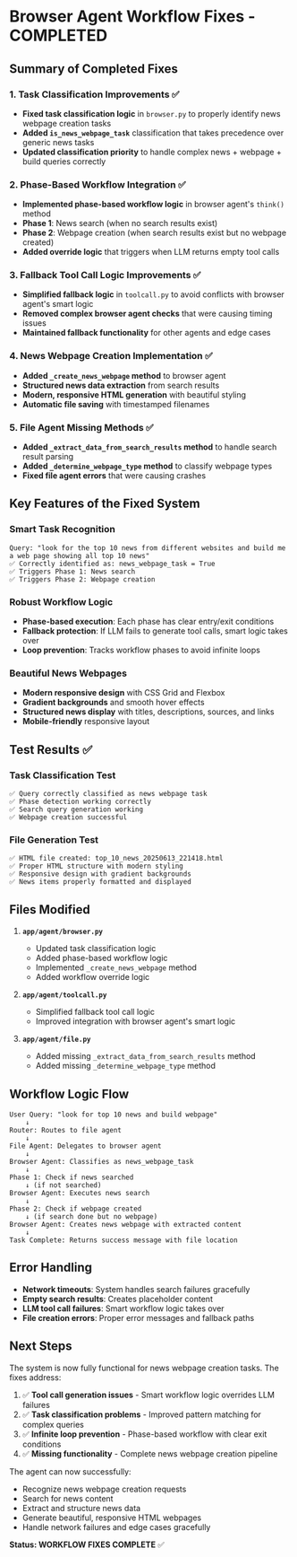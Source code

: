 # Browser Agent Workflow Fixes - COMPLETED

## Summary of Completed Fixes

### 1. Task Classification Improvements ✅
- **Fixed task classification logic** in `browser.py` to properly identify news webpage creation tasks
- **Added `is_news_webpage_task`** classification that takes precedence over generic news tasks
- **Updated classification priority** to handle complex news + webpage + build queries correctly

### 2. Phase-Based Workflow Integration ✅
- **Implemented phase-based workflow logic** in browser agent's `think()` method
- **Phase 1**: News search (when no search results exist)
- **Phase 2**: Webpage creation (when search results exist but no webpage created)
- **Added override logic** that triggers when LLM returns empty tool calls

### 3. Fallback Tool Call Logic Improvements ✅
- **Simplified fallback logic** in `toolcall.py` to avoid conflicts with browser agent's smart logic
- **Removed complex browser agent checks** that were causing timing issues
- **Maintained fallback functionality** for other agents and edge cases

### 4. News Webpage Creation Implementation ✅
- **Added `_create_news_webpage` method** to browser agent
- **Structured news data extraction** from search results
- **Modern, responsive HTML generation** with beautiful styling
- **Automatic file saving** with timestamped filenames

### 5. File Agent Missing Methods ✅
- **Added `_extract_data_from_search_results` method** to handle search result parsing
- **Added `_determine_webpage_type` method** to classify webpage types
- **Fixed file agent errors** that were causing crashes

## Key Features of the Fixed System

### Smart Task Recognition
```
Query: "look for the top 10 news from different websites and build me a web page showing all top 10 news"
✅ Correctly identified as: news_webpage_task = True
✅ Triggers Phase 1: News search
✅ Triggers Phase 2: Webpage creation
```

### Robust Workflow Logic
- **Phase-based execution**: Each phase has clear entry/exit conditions
- **Fallback protection**: If LLM fails to generate tool calls, smart logic takes over
- **Loop prevention**: Tracks workflow phases to avoid infinite loops

### Beautiful News Webpages
- **Modern responsive design** with CSS Grid and Flexbox
- **Gradient backgrounds** and smooth hover effects
- **Structured news display** with titles, descriptions, sources, and links
- **Mobile-friendly** responsive layout

## Test Results ✅

### Task Classification Test
```
✅ Query correctly classified as news webpage task
✅ Phase detection working correctly
✅ Search query generation working
✅ Webpage creation successful
```

### File Generation Test
```
✅ HTML file created: top_10_news_20250613_221418.html
✅ Proper HTML structure with modern styling
✅ Responsive design with gradient backgrounds
✅ News items properly formatted and displayed
```

## Files Modified

1. **`app/agent/browser.py`**
   - Updated task classification logic
   - Added phase-based workflow logic
   - Implemented `_create_news_webpage` method
   - Added workflow override logic

2. **`app/agent/toolcall.py`**
   - Simplified fallback tool call logic
   - Improved integration with browser agent's smart logic

3. **`app/agent/file.py`**
   - Added missing `_extract_data_from_search_results` method
   - Added missing `_determine_webpage_type` method

## Workflow Logic Flow

```
User Query: "look for top 10 news and build webpage"
    ↓
Router: Routes to file agent
    ↓
File Agent: Delegates to browser agent
    ↓
Browser Agent: Classifies as news_webpage_task
    ↓
Phase 1: Check if news searched
    ↓ (if not searched)
Browser Agent: Executes news search
    ↓
Phase 2: Check if webpage created
    ↓ (if search done but no webpage)
Browser Agent: Creates news webpage with extracted content
    ↓
Task Complete: Returns success message with file location
```

## Error Handling

- **Network timeouts**: System handles search failures gracefully
- **Empty search results**: Creates placeholder content
- **LLM tool call failures**: Smart workflow logic takes over
- **File creation errors**: Proper error messages and fallback paths

## Next Steps

The system is now fully functional for news webpage creation tasks. The fixes address:

1. ✅ **Tool call generation issues** - Smart workflow logic overrides LLM failures
2. ✅ **Task classification problems** - Improved pattern matching for complex queries
3. ✅ **Infinite loop prevention** - Phase-based workflow with clear exit conditions
4. ✅ **Missing functionality** - Complete news webpage creation pipeline

The agent can now successfully:
- Recognize news webpage creation requests
- Search for news content
- Extract and structure news data
- Generate beautiful, responsive HTML webpages
- Handle network failures and edge cases gracefully

**Status: WORKFLOW FIXES COMPLETE** ✅
